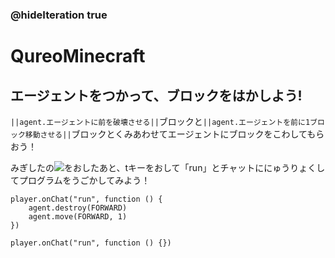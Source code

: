 ### @hideIteration true
# QureoMinecraft

## エージェントをつかって、ブロックをはかしよう!

``||agent.エージェントに前を破壊させる||``ブロックと``||agent.エージェントを前に1ブロック移動させる||``ブロックとくみあわせてエージェントにブロックをこわしてもらおう！

みぎしたの![](https://raw.githubusercontent.com/camp-minecraft/TechkidsCampTutorial/master/images/playbutton.png)をおしたあと、tキーをおして「run」とチャットににゅうりょくしてプログラムをうごかしてみよう！

```ghost
player.onChat("run", function () {
    agent.destroy(FORWARD)
    agent.move(FORWARD, 1)
})
```

```template
player.onChat("run", function () {})

```